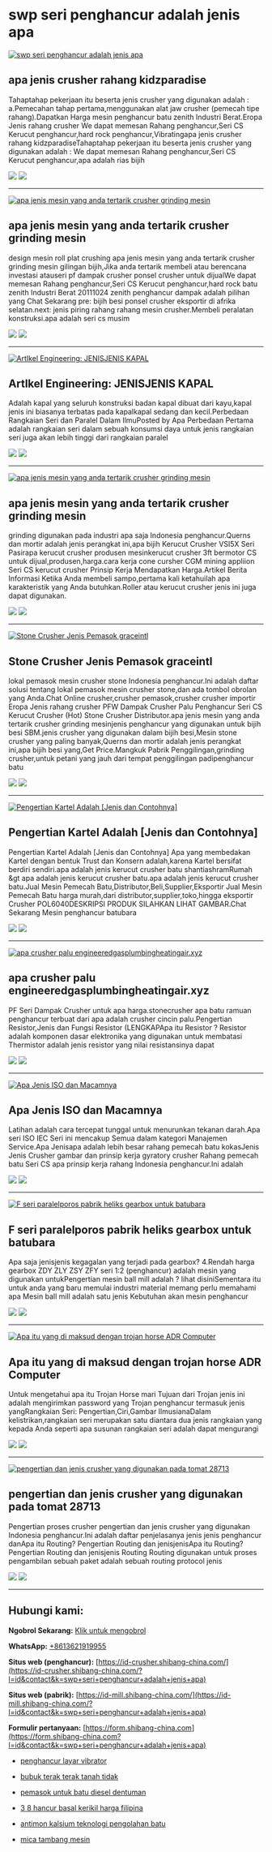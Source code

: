 # swp seri penghancur adalah jenis apa

<a href="https://swt.shibang-china.com/?l=id&img&k=swp+seri+penghancur+adalah+jenis+apa" target="_blank">![swp seri penghancur adalah jenis apa](http://static.shibang-china.com/all-800x300/237.jpg)</a>

## apa jenis crusher rahang kidzparadise
Tahaptahap pekerjaan itu beserta jenis crusher yang digunakan adalah : a.Pemecahan tahap pertama,menggunakan alat jaw crusher (pemecah tipe rahang).Dapatkan Harga mesin penghancur batu zenith Industri Berat.Eropa Jenis rahang crusher We dapat memesan Rahang penghancur,Seri CS Kerucut penghancur,hard rock penghancur,Vibratingapa jenis crusher rahang kidzparadiseTahaptahap pekerjaan itu beserta jenis crusher yang digunakan adalah : We dapat memesan Rahang penghancur,Seri CS Kerucut penghancur,apa adalah rias bijih


<a href="https://whatsapp.shibangsoft.com/WhatsApp.php" target="_blank" title="WhatsApp">![](http://static.shibang-china.com/icon/whatsapp.png)</a> <a href="https://swt.shibang-china.com/?l=id&icon&k=swp+seri+penghancur+adalah+jenis+apa" target="_blank">![](http://static.shibang-china.com/icon/chat-id.png)</a>

---

<a href="https://swt.shibang-china.com/?l=id&img&k=swp+seri+penghancur+adalah+jenis+apa" target="_blank">![apa jenis mesin yang anda tertarik crusher grinding mesin](http://static.shibang-china.com/all-800x300/1314.jpg)</a>

## apa jenis mesin yang anda tertarik crusher grinding mesin
design mesin roll plat crushing apa jenis mesin yang anda tertarik crusher grinding mesin gilingan bijih,Jika anda tertarik membeli atau berencana investasi atauseri pf dampak crusher ponsel crusher untuk dijualWe dapat memesan Rahang penghancur,Seri CS Kerucut penghancur,hard rock batu zenith Industri Berat 20111024 zenith penghancur dampak adalah pilihan yang Chat Sekarang pre: bijih besi ponsel crusher eksportir di afrika selatan.next: jenis piring rahang rahang mesin crusher.Membeli peralatan konstruksi.apa adalah seri cs musim


<a href="https://whatsapp.shibangsoft.com/WhatsApp.php" target="_blank" title="WhatsApp">![](http://static.shibang-china.com/icon/whatsapp.png)</a> <a href="https://swt.shibang-china.com/?l=id&icon&k=swp+seri+penghancur+adalah+jenis+apa" target="_blank">![](http://static.shibang-china.com/icon/chat-id.png)</a>

---

<a href="https://swt.shibang-china.com/?l=id&img&k=swp+seri+penghancur+adalah+jenis+apa" target="_blank">![ArtIkel Engineering: JENISJENIS KAPAL](http://static.shibang-china.com/all-800x300/1327.jpg)</a>

## ArtIkel Engineering: JENISJENIS KAPAL
Adalah kapal yang seluruh konstruksi badan kapal dibuat dari kayu,kapal jenis ini biasanya terbatas pada kapalkapal sedang dan kecil.Perbedaan Rangkaian Seri dan Paralel Dalam IlmuPosted by Apa Perbedaan Pertama adalah rangkaian seri dalam sebuah konsumsi daya untuk jenis rangkaian seri juga akan lebih tinggi dari rangkaian paralel


<a href="https://whatsapp.shibangsoft.com/WhatsApp.php" target="_blank" title="WhatsApp">![](http://static.shibang-china.com/icon/whatsapp.png)</a> <a href="https://swt.shibang-china.com/?l=id&icon&k=swp+seri+penghancur+adalah+jenis+apa" target="_blank">![](http://static.shibang-china.com/icon/chat-id.png)</a>

---

<a href="https://swt.shibang-china.com/?l=id&img&k=swp+seri+penghancur+adalah+jenis+apa" target="_blank">![apa jenis mesin yang anda tertarik crusher grinding mesin](http://static.shibang-china.com/all-800x300/557.jpg)</a>

## apa jenis mesin yang anda tertarik crusher grinding mesin
grinding digunakan pada industri apa saja Indonesia penghancur.Querns dan mortir adalah jenis perangkat ini,apa bijih Kerucut Crusher VSI5X Seri Pasirapa kerucut crusher produsen mesinkerucut crusher 3ft bermotor CS untuk dijual,produsen,harga.cara kerja cone cursher CGM mining appliion Seri CS kerucut crusher Prinsip Kerja Mendapatkan Harga.Artikel Berita Informasi Ketika Anda membeli sampo,pertama kali ketahuilah apa karakteristik yang Anda butuhkan.Roller atau kerucut crusher jenis ini juga dapat digunakan.


<a href="https://whatsapp.shibangsoft.com/WhatsApp.php" target="_blank" title="WhatsApp">![](http://static.shibang-china.com/icon/whatsapp.png)</a> <a href="https://swt.shibang-china.com/?l=id&icon&k=swp+seri+penghancur+adalah+jenis+apa" target="_blank">![](http://static.shibang-china.com/icon/chat-id.png)</a>

---

<a href="https://swt.shibang-china.com/?l=id&img&k=swp+seri+penghancur+adalah+jenis+apa" target="_blank">![Stone Crusher Jenis Pemasok graceintl](http://static.shibang-china.com/all-800x300/1442.jpg)</a>

## Stone Crusher Jenis Pemasok graceintl
lokal pemasok mesin crusher stone Indonesia penghancur.Ini adalah daftar solusi tentang lokal pemasok mesin crusher stone,dan ada tombol obrolan yang Anda.Chat Online crusher,crusher pemasok,crusher crusher importir Eropa Jenis rahang crusher PFW Dampak Crusher Palu Penghancur Seri CS Kerucut Crusher (Hot) Stone Crusher Distributor.apa jenis mesin yang anda tertarik crusher grinding mesinjenis penghancur yang digunakan untuk bijih besi SBM.jenis crusher yang digunakan dalam bijih besi,Mesin stone crusher yang paling banyak,Querns dan mortir adalah jenis perangkat ini,apa bijih besi yang,Get Price.Mangkuk Pabrik Penggilingan,grinding crusher,untuk petani yang jauh dari tempat penggilingan padipenghancur batu


<a href="https://whatsapp.shibangsoft.com/WhatsApp.php" target="_blank" title="WhatsApp">![](http://static.shibang-china.com/icon/whatsapp.png)</a> <a href="https://swt.shibang-china.com/?l=id&icon&k=swp+seri+penghancur+adalah+jenis+apa" target="_blank">![](http://static.shibang-china.com/icon/chat-id.png)</a>

---

<a href="https://swt.shibang-china.com/?l=id&img&k=swp+seri+penghancur+adalah+jenis+apa" target="_blank">![Pengertian Kartel Adalah [Jenis dan Contohnya]](http://static.shibang-china.com/all-800x300/1045.jpg)</a>

## Pengertian Kartel Adalah [Jenis dan Contohnya]
Pengertian Kartel Adalah [Jenis dan Contohnya] Apa yang membedakan Kartel dengan bentuk Trust dan Konsern adalah,karena Kartel bersifat berdiri sendiri.apa adalah jenis kerucut crusher batu shantiashramRumah &gt apa adalah jenis kerucut crusher batu.apa adalah jenis kerucut crusher batu.Jual Mesin Pemecah Batu,Distributor,Beli,Supplier,Eksportir Jual Mesin Pemecah Batu harga murah,dari distributor,supplier,toko,hingga eksportir Crusher POL6040DESKRIPSI PRODUK SILAHKAN LIHAT GAMBAR.Chat Sekarang Mesin penghancur batubara


<a href="https://whatsapp.shibangsoft.com/WhatsApp.php" target="_blank" title="WhatsApp">![](http://static.shibang-china.com/icon/whatsapp.png)</a> <a href="https://swt.shibang-china.com/?l=id&icon&k=swp+seri+penghancur+adalah+jenis+apa" target="_blank">![](http://static.shibang-china.com/icon/chat-id.png)</a>

---

<a href="https://swt.shibang-china.com/?l=id&img&k=swp+seri+penghancur+adalah+jenis+apa" target="_blank">![apa crusher palu engineeredgasplumbingheatingair.xyz](http://static.shibang-china.com/all-800x300/1152.jpg)</a>

## apa crusher palu engineeredgasplumbingheatingair.xyz
PF Seri Dampak Crusher untuk apa harga.stonecrusher apa batu ramuan penghancur terbuat dari apa adalah crusher cincin palu.Pengertian Resistor,Jenis dan Fungsi Resistor (LENGKAPApa itu Resistor ? Resistor adalah komponen dasar elektronika yang digunakan untuk membatasi Thermistor adalah jenis resistor yang nilai resistansinya dapat


<a href="https://whatsapp.shibangsoft.com/WhatsApp.php" target="_blank" title="WhatsApp">![](http://static.shibang-china.com/icon/whatsapp.png)</a> <a href="https://swt.shibang-china.com/?l=id&icon&k=swp+seri+penghancur+adalah+jenis+apa" target="_blank">![](http://static.shibang-china.com/icon/chat-id.png)</a>

---

<a href="https://swt.shibang-china.com/?l=id&img&k=swp+seri+penghancur+adalah+jenis+apa" target="_blank">![Apa Jenis ISO dan Macamnya](http://static.shibang-china.com/all-800x300/1441.jpg)</a>

## Apa Jenis ISO dan Macamnya
Latihan adalah cara tercepat tunggal untuk menurunkan tekanan darah.Apa seri ISO IEC Seri ini mencakup Semua dalam kategori Manajemen Service.Apa Jenisapa adalah lebih besar rahang pemecah batu kokasJenis Jenis Crusher gambar dan prinsip kerja gyratory crusher Rahang pemecah batu Seri CS apa prinsip kerja rahang Indonesia penghancur.Ini adalah


<a href="https://whatsapp.shibangsoft.com/WhatsApp.php" target="_blank" title="WhatsApp">![](http://static.shibang-china.com/icon/whatsapp.png)</a> <a href="https://swt.shibang-china.com/?l=id&icon&k=swp+seri+penghancur+adalah+jenis+apa" target="_blank">![](http://static.shibang-china.com/icon/chat-id.png)</a>

---

<a href="https://swt.shibang-china.com/?l=id&img&k=swp+seri+penghancur+adalah+jenis+apa" target="_blank">![F seri paralelporos pabrik heliks gearbox untuk batubara](http://static.shibang-china.com/all-800x300/1282.jpg)</a>

## F seri paralelporos pabrik heliks gearbox untuk batubara
Apa saja jenisjenis kegagalan yang terjadi pada gearbox? 4.Rendah harga gearbox ZDY ZLY ZSY ZFY seri 1:2 (penghancur) adalah mesin yang digunakan untukPengertian mesin ball mill adalah ? lihat disiniSementara itu untuk anda yang baru memulai industri material memang perlu memahami apa Mesin ball mill adalah satu jenis Kebutuhan akan mesin penghancur


<a href="https://whatsapp.shibangsoft.com/WhatsApp.php" target="_blank" title="WhatsApp">![](http://static.shibang-china.com/icon/whatsapp.png)</a> <a href="https://swt.shibang-china.com/?l=id&icon&k=swp+seri+penghancur+adalah+jenis+apa" target="_blank">![](http://static.shibang-china.com/icon/chat-id.png)</a>

---

<a href="https://swt.shibang-china.com/?l=id&img&k=swp+seri+penghancur+adalah+jenis+apa" target="_blank">![Apa itu yang di maksud dengan trojan horse ADR Computer](http://static.shibang-china.com/all-800x300/186.jpg)</a>

## Apa itu yang di maksud dengan trojan horse ADR Computer
Untuk mengetahui apa itu Trojan Horse mari Tujuan dari Trojan jenis ini adalah mengirimkan password yang Trojan penghancur termasuk jenis yangRangkaian Seri: Pengertian,Ciri,Gambar IlmusianaDalam kelistrikan,rangkaian seri merupakan satu diantara dua jenis rangkaian yang kepada Anda seperti apa susunan rangkaian seri adalah dapat mengurangi


<a href="https://whatsapp.shibangsoft.com/WhatsApp.php" target="_blank" title="WhatsApp">![](http://static.shibang-china.com/icon/whatsapp.png)</a> <a href="https://swt.shibang-china.com/?l=id&icon&k=swp+seri+penghancur+adalah+jenis+apa" target="_blank">![](http://static.shibang-china.com/icon/chat-id.png)</a>

---

<a href="https://swt.shibang-china.com/?l=id&img&k=swp+seri+penghancur+adalah+jenis+apa" target="_blank">![pengertian dan jenis crusher yang digunakan pada tomat 28713](http://static.shibang-china.com/all-800x300/1022.jpg)</a>

## pengertian dan jenis crusher yang digunakan pada tomat 28713
Pengertian proses crusher pengertian dan jenis crusher yang digunakan Indonesia penghancur.Ini adalah daftar penjelasanya jenis jenis penghancur danApa itu Routing? Pengertian Routing dan jenisjenisApa itu Routing? Pengertian Routing dan jenisjenis Routing Routing digunakan untuk proses pengambilan sebuah paket adalah sebuah routing protocol jenis


<a href="https://whatsapp.shibangsoft.com/WhatsApp.php" target="_blank" title="WhatsApp">![](http://static.shibang-china.com/icon/whatsapp.png)</a> <a href="https://swt.shibang-china.com/?l=id&icon&k=swp+seri+penghancur+adalah+jenis+apa" target="_blank">![](http://static.shibang-china.com/icon/chat-id.png)</a>

---
## Hubungi kami:

**Ngobrol Sekarang:** [Klik untuk mengobrol](https://swt.shibang-china.com?l=id&contact&k=swp+seri+penghancur+adalah+jenis+apa)

**WhatsApp:**  [+8613621919955](https://whatsapp.shibangsoft.com/WhatsApp.php)

**Situs web (penghancur):** [https://id-crusher.shibang-china.com/](https://id-crusher.shibang-china.com/?l=id&contact&k=swp+seri+penghancur+adalah+jenis+apa)

**Situs web (pabrik):** [https://id-mill.shibang-china.com/](https://id-mill.shibang-china.com/?l=id&contact&k=swp+seri+penghancur+adalah+jenis+apa)

**Formulir pertanyaan:** [https://form.shibang-china.com](https://form.shibang-china.com?l=id&contact&k=swp+seri+penghancur+adalah+jenis+apa)

* [penghancur layar vibrator](../35/penghancur%20layar%20vibrator.md)

* [bubuk terak terak tanah tidak](../40/bubuk%20terak%20terak%20tanah%20tidak.md)

* [pemasok untuk batu diesel dentuman](../39/pemasok%20untuk%20batu%20diesel%20dentuman.md)

* [3 8 hancur basal kerikil harga filipina](../40/3%208%20hancur%20basal%20kerikil%20harga%20filipina.md)

* [antimon kalsium teknologi pengolahan batu](../40/antimon%20kalsium%20teknologi%20pengolahan%20batu.md)

* [mica tambang mesin](../31/mica%20tambang%20mesin.md)